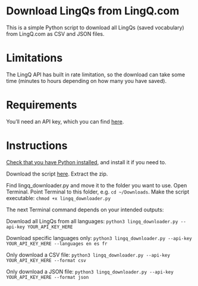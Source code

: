 # Download LingQs from LingQ.com
This is a simple Python script to download all LingQs (saved vocabulary) from LingQ.com as CSV and JSON files.

# Limitations
The LingQ API has built in rate limitation, so the download can take some time (minutes to hours depending on how many you have saved).

# Requirements
You’ll need an API key, which you can find [here](https://www.lingq.com/en/accounts/apikey/). 

# Instructions
[Check that you have Python installed](https://realpython.com/installing-python/), and install it if you need to.

Download the script [here](https://github.com/tomtom800/lingq_downloader/archive/refs/heads/main.zip). Extract the zip. 

Find lingq_downloader.py and move it to the folder you want to use. Open Terminal. Point Terminal to this folder, e.g. `cd ~/Downloads`.
Make the script executable: `chmod +x lingq_downloader.py`

The next Terminal command depends on your intended outputs:

Download all LingQs from all languages: `python3 lingq_downloader.py --api-key YOUR_API_KEY_HERE`

Download specific languages only: `python3 lingq_downloader.py --api-key YOUR_API_KEY_HERE --languages en es fr`

Only download a CSV file: `python3 lingq_downloader.py --api-key YOUR_API_KEY_HERE --format csv`

Only download a JSON file: `python3 lingq_downloader.py --api-key YOUR_API_KEY_HERE --format json`